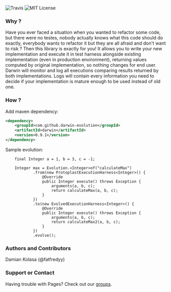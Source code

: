 ![Travis](https://travis-ci.org/darwin-evolution/darwin.svg)
![MIT License](https://img.shields.io/badge/license-MIT-brightgreen.svg)

### Why ?
Have you ever faced a situation when you wanted to refactor some code, but there were no testes, nobody
actually knows what this code should do exactly, everybody wants to refactor it but they are all afraid 
and don't want to risk ? Then this library is exactly for you! It allows you to write your new implementation
and execute it in test harness alongside existing implementation (even in production environment), 
returning values computed by original implementation, so nothing changes for end user. 
Darwin will monitor and log all executions comparing results returned by both implementations.
Logs will contain every information you need to decide if your implementation is mature enough to be used instead 
of old one.

### How ?
Add maven dependency:

```xml
<dependency>
    <groupId>com.github.darwin-evolution</groupId>
    <artifactId>darwin</artifactId>
    <version>0.9.1</version>
</dependency>
```

Sample evolution:

        final Integer a = 1, b = 3, c = -1;

        Integer max = Evolution.<Integer>of("calculateMax")
                .from(new ProtoplastExecutionHarness<Integer>() {
                    @Override
                    public Integer execute() throws Exception {
                        arguments(a, b, c);
                        return calculateMax(a, b, c);
                    }
                })
                .to(new EvolvedExecutionHarness<Integer>() {
                    @Override
                    public Integer execute() throws Exception {
                        arguments(a, b, c);
                        return calculateMax2(a, b, c);
                    }
                })
                .evolve();



### Authors and Contributors
Damian Kolasa (@fatfredyy)

### Support or Contact
Having trouble with Pages? Check out our [groups](https://groups.google.com/d/forum/darwin-evolution).
